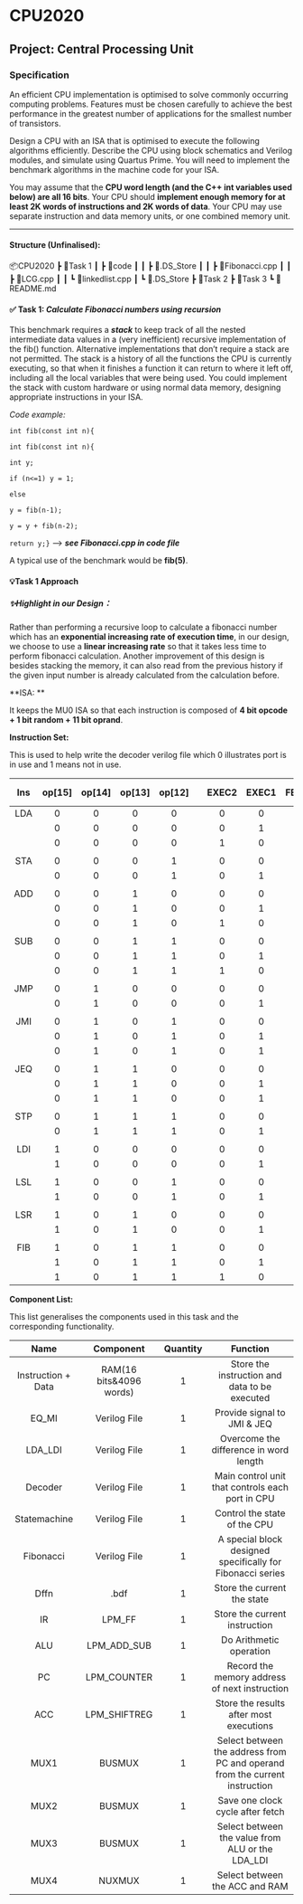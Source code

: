 # CPU2020
Project: Central Processing Unit
---

### **Specification**

An efficient CPU implementation is optimised to solve commonly occurring computing problems. Features must be chosen carefully to achieve the best performance in the greatest number of applications for the smallest number of transistors.

Design a CPU with an ISA that is optimised to execute the following algorithms efficiently. Describe the CPU using block schematics and Verilog modules, and simulate using Quartus Prime. You will need to implement the benchmark algorithms in the machine code for your ISA.

You may assume that the **CPU word length (and the C++ int variables used below) are all 16 bits**. Your CPU should **implement enough memory for at least 2K words of instructions and 2K words of data**. Your CPU may use separate instruction and data memory units, or one combined memory unit.

***

#### **Structure (Unfinalised)**:
📦CPU2020
 ┣ 📂Task 1
 ┃ ┣ 📂code
 ┃ ┃ ┣ 📜.DS_Store
 ┃ ┃ ┣ 📜Fibonacci.cpp
 ┃ ┃ ┣ 📜LCG.cpp
 ┃ ┃ ┗ 📜linkedlist.cpp
 ┃ ┗ 📜.DS_Store
 ┣ 📂Task 2
 ┣ 📂Task 3
 ┗ 📜README.md


#### **✅ Task 1: *Calculate Fibonacci numbers using recursion***

This benchmark requires a ***stack*** to keep track of all the nested intermediate data values in a (very inefficient) recursive implementation of the fib() function. Alternative implementations that don’t require a stack are not permitted. The stack is a history of all the functions the CPU is currently executing, so that when it finishes a function it can return to where it left off, including all the local variables that were being used. You could implement the stack with custom hardware or using normal data memory, designing appropriate instructions in your ISA.

*Code example:* 		

`int fib(const int n){`

`int fib(const int n){` 

`int y;`

`if (n<=1) y = 1;`

`else`

`y = fib(n-1);`

`y = y + fib(n-2);`

`return y;}`  --> ***see Fibonacci.cpp in code file***

A typical use of the benchmark would be **fib(5)**.



#### 💡Task 1 Approach

##### ✨Highlight in our Design：

Rather than performing a recursive loop to calculate a fibonacci number which has an **exponential increasing rate of execution time**, in our design, we choose to use a **linear increasing rate** so that it takes less time to perform fibonacci calculation. Another improvement of this design is besides stacking the memory, it can also read from the previous history if the given input number is  already calculated from the calculation before.

**ISA: **

It keeps the MU0 ISA so that each instruction is composed of **4 bit opcode + 1 bit random + 11 bit oprand**.



**Instruction Set:**

This is used to help write the decoder verilog file which 0 illustrates port is in use and 1 means not in use.

|  Ins  | op\[15\] | op\[14\] | op\[13\] | op\[12\] |     | EXEC2 | EXEC1 | FETCH | Extra |       |  EQ   |  MI   |     | CON\[0\]: Wren | CON\[1\]:IR_enable & Mux2 | CON\[2\]: *PC_cnt_en* | CON\[3\]: *PC_sload* | CON\[4\]: ALU_add\_sub | CON\[5\]: ACC_enable | CON\[6\]: ACC_shiftin | CON\[7\]: ACC\_sload | CON\[8\]: Mux1 | CON\[9\]: LSL | CON\[10\]: Mux3 |
| :---: | :------: | :------: | :------: | :------: | --- | :---: | :---: | :---: | :---: | :---: | :---: | :---: | --- | :------------: | ------------------------- | :-------------------: | :------------------: | :--------------------: | :------------------: | :-------------------: | :------------------: | :------------: | ------------- | :-------------: |
|  LDA  |    0     |    0     |    0     |    0     |     |   0   |   0   |   1   |   x   |       |   x   |   x   |     |       0        | 0                         |           0           |          0           |           0            |          0           |           0           |          0           |       0        | 0             |        0        |
|       |    0     |    0     |    0     |    0     |     |   0   |   1   |   0   |   1   |       |   x   |   x   |     |       0        | 1                         |           0           |          0           |           0            |          0           |           0           |          0           |       1        | 0             |        0        |
|       |    0     |    0     |    0     |    0     |     |   1   |   0   |   0   |   x   |       |   x   |   x   |     |       0        | 0                         |           1           |          0           |           0            |          1           |           0           |          1           |       x        | 0             |        1        |
|       |          |          |          |          |     |       |       |       |       |       |       |       |     |                |                           |                       |                      |                        |                      |                       |                      |                |               |                 |
|  STA  |    0     |    0     |    0     |    1     |     |   0   |   0   |   1   |   x   |       |   x   |   x   |     |       0        | 0                         |           0           |          0           |           0            |          0           |           0           |          0           |       0        | 0             |        0        |
|       |    0     |    0     |    0     |    1     |     |   0   |   1   |   0   |   0   |       |   x   |   x   |     |       1        | 1                         |           1           |          0           |           0            |          0           |           0           |          0           |       1        | 0             |        0        |
|       |          |          |          |          |     |       |       |       |       |       |       |       |     |                |                           |                       |                      |                        |                      |                       |                      |                |               |                 |
|  ADD  |    0     |    0     |    1     |    0     |     |   0   |   0   |   1   |   x   |       |   x   |   x   |     |       0        | 0                         |           0           |          0           |           0            |          0           |           0           |          0           |       0        | 0             |        0        |
|       |    0     |    0     |    1     |    0     |     |   0   |   1   |   0   |   1   |       |   x   |   x   |     |       0        | 1                         |           0           |          0           |           0            |          0           |           0           |          0           |       1        | 0             |        0        |
|       |    0     |    0     |    1     |    0     |     |   1   |   0   |   0   |   x   |       |   x   |   x   |     |       0        | 0                         |           1           |          0           |           1            |          1           |           0           |          1           |       x        | 0             |        0        |
|       |          |          |          |          |     |       |       |       |       |       |       |       |     |                |                           |                       |                      |                        |                      |                       |                      |                |               |                 |
|  SUB  |    0     |    0     |    1     |    1     |     |   0   |   0   |   1   |   x   |       |   x   |   x   |     |       0        | 0                         |           0           |          0           |           0            |          0           |           0           |          0           |       0        | 0             |        0        |
|       |    0     |    0     |    1     |    1     |     |   0   |   1   |   0   |   1   |       |   x   |   x   |     |       0        | 1                         |           0           |          0           |           0            |          0           |           0           |          0           |       1        | 0             |        0        |
|       |    0     |    0     |    1     |    1     |     |   1   |   0   |   0   |   x   |       |   x   |   x   |     |       0        | 0                         |           1           |          0           |           0            |          1           |           0           |          1           |       x        | 0             |        0        |
|       |          |          |          |          |     |       |       |       |       |       |       |       |     |                |                           |                       |                      |                        |                      |                       |                      |                |               |                 |
|  JMP  |    0     |    1     |    0     |    0     |     |   0   |   0   |   1   |   x   |       |   x   |   x   |     |       0        | 0                         |           0           |          0           |           0            |          0           |           0           |          0           |       0        | 0             |        0        |
|       |    0     |    1     |    0     |    0     |     |   0   |   1   |   0   |   0   |       |   x   |   x   |     |       0        | 1                         |           0           |          1           |           0            |          0           |           0           |          0           |       x        | 0             |        0        |
|       |          |          |          |          |     |       |       |       |       |       |       |       |     |                |                           |                       |                      |                        |                      |                       |                      |                |               |                 |
|  JMI  |    0     |    1     |    0     |    1     |     |   0   |   0   |   1   |   x   |       |   x   |   x   |     |       0        | 0                         |           0           |          0           |           0            |          0           |           0           |          0           |       0        | 0             |        0        |
|       |    0     |    1     |    0     |    1     |     |   0   |   1   |   0   |   0   |       |   x   |   1   |     |       0        | 1                         |           0           |          1           |           0            |          0           |           0           |          0           |       x        | 0             |        0        |
|       |    0     |    1     |    0     |    1     |     |   0   |   1   |   0   |   0   |       |   x   |   0   |     |       0        | 0                         |           1           |          0           |           0            |          0           |           0           |          0           |       x        | 0             |        0        |
|       |          |          |          |          |     |       |       |       |       |       |       |       |     |                |                           |                       |                      |                        |                      |                       |                      |                |               |                 |
|  JEQ  |    0     |    1     |    1     |    0     |     |   0   |   0   |   1   |   x   |       |   x   |   x   |     |       0        | 0                         |           0           |          0           |           0            |          0           |           0           |          0           |       0        | 0             |        0        |
|       |    0     |    1     |    1     |    0     |     |   0   |   1   |   0   |   0   |       |   1   |   x   |     |       0        | 1                         |           0           |          1           |           0            |          0           |           0           |          0           |       x        | 0             |        0        |
|       |    0     |    1     |    1     |    0     |     |   0   |   1   |   0   |   0   |       |   0   |   x   |     |       0        | 0                         |           1           |          0           |           0            |          0           |           0           |          0           |       x        | 0             |        0        |
|       |          |          |          |          |     |       |       |       |       |       |       |       |     |                |                           |                       |                      |                        |                      |                       |                      |                |               |                 |
|  STP  |    0     |    1     |    1     |    1     |     |   0   |   0   |   1   |   x   |       |   x   |   x   |     |       0        | 0                         |           0           |          0           |           0            |          0           |           0           |          0           |       0        | 0             |        0        |
|       |    0     |    1     |    1     |    1     |     |   0   |   1   |   0   |   x   |       |   x   |   x   |     |       0        | 1                         |           0           |          0           |           0            |          0           |           0           |          0           |       0        | 0             |        0        |
|       |          |          |          |          |     |       |       |       |       |       |       |       |     |                |                           |                       |                      |                        |                      |                       |                      |                |               |                 |
|  LDI  |    1     |    0     |    0     |    0     |     |   0   |   0   |   1   |   x   |       |   x   |   x   |     |       0        | 0                         |           0           |          0           |           0            |          0           |           0           |          0           |       0        | 0             |        0        |
|       |    1     |    0     |    0     |    0     |     |   0   |   1   |   0   |   0   |       |   x   |   x   |     |       0        | 1                         |           1           |          0           |           0            |          1           |           0           |          1           |       x        | 0             |        1        |
|       |          |          |          |          |     |       |       |       |       |       |       |       |     |                |                           |                       |                      |                        |                      |                       |                      |                |               |                 |
|  LSL  |    1     |    0     |    0     |    1     |     |   0   |   0   |   1   |   x   |       |   x   |   x   |     |       0        | 0                         |           0           |          0           |           0            |          0           |           0           |          0           |       0        | 0             |        0        |
|       |    1     |    0     |    0     |    1     |     |   0   |   1   |   0   |   0   |       |   x   |   x   |     |       0        | 1                         |           1           |          0           |           1            |          1           |           0           |          1           |       x        | 1             |        0        |
|       |          |          |          |          |     |       |       |       |       |       |       |       |     |                |                           |                       |                      |                        |                      |                       |                      |                |               |                 |
|  LSR  |    1     |    0     |    1     |    0     |     |   0   |   0   |   1   |   x   |       |   x   |   x   |     |       0        | 0                         |           0           |          0           |           0            |          0           |           0           |          0           |       0        | 0             |        0        |
|       |    1     |    0     |    1     |    0     |     |   0   |   1   |   0   |   0   |       |   x   |   x   |     |       0        | 1                         |           1           |          0           |           0            |          1           |           0           |          0           |       x        | 0             |        0        |
|       |          |          |          |          |     |       |       |       |       |       |       |       |     |                |                           |                       |                      |                        |                      |                       |                      |                |               |                 |
|  FIB  |    1     |    0     |    1     |    1     |     |   0   |   0   |   1   |   x   |       |   x   |   x   |     |       0        | 0                         |           0           |          0           |           0            |          0           |           0           |          0           |       0        | 0             |        0        |
|       |    1     |    0     |    1     |    1     |     |   0   |   1   |   0   |   1   |       |   x   |   x   |     |       0        | 1                         |           1           |          0           |           0            |          0           |           0           |          0           |       x        | 0             |        0        |
|       |    1     |    0     |    1     |    1     |     |   1   |   0   |   0   |   x   |       |   x   |   x   |     |       0        | 0                         |           0           |          0           |           0            |          0           |           0           |          0           |       0        | 0             |        0        |



**Component List:**

This list generalises the components used in this task and the corresponding functionality.

|        Name        |        Component        | Quantity |                                  Function                                   |
| :----------------: | :---------------------: | :------: | :-------------------------------------------------------------------------: |
| Instruction + Data | RAM(16 bits&4096 words) |    1     |                Store the instruction and data to be executed                |
|       EQ_MI        |      Verilog File       |    1     |                         Provide signal to JMI & JEQ                         |
|      LDA_LDI       |      Verilog File       |    1     |                   Overcome the difference in word length                    |
|      Decoder       |      Verilog File       |    1     |              Main control unit that controls each port in CPU               |
|    Statemachine    |      Verilog File       |    1     |                        Control the state of the CPU                         |
|     Fibonacci      |      Verilog File       |    1     |         A special block designed specifically for Fibonacci series          |
|        Dffn        |          .bdf           |    1     |                         Store the current the state                         |
|         IR         |         LPM_FF          |    1     |                        Store the current instruction                        |
|        ALU         |       LPM_ADD_SUB       |    1     |                           Do Arithmetic operation                           |
|         PC         |       LPM_COUNTER       |    1     |                Record the memory address of next instruction                |
|        ACC         |      LPM_SHIFTREG       |    1     |                   Store the results after most executions                   |
|        MUX1        |         BUSMUX          |    1     | Select between the address from PC and operand from the current instruction |
|        MUX2        |         BUSMUX          |    1     |                      Save one clock cycle after fetch                       |
|        MUX3        |         BUSMUX          |    1     |              Select between the value from ALU or the LDA_LDI               |
|        MUX4        |         NUXMUX          |    1     |                       Select between the ACC and RAM                        |




